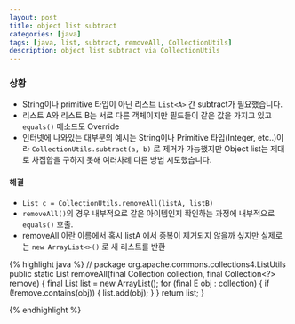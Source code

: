 ```yaml
---
layout: post
title: object list subtract 
categories: [java]
tags: [java, list, subtract, removeAll, CollectionUtils]
description: object list subtract via CollectionUtils
---
```



### 상황 
* String이나 primitive 타입이 아닌 리스트 `List<A>` 간 subtract가 필요했습니다.  
* 리스트 A와 리스트 B는 서로 다른 객체이지만 필드들이 같은 값을 가지고 있고 `equals()` 메소드도 Override  
* 인터넷에 나와있는 대부분의 예시는 String이나 Primitive 타입(Integer, etc..)이라 `CollectionUtils.subtract(a, b)` 로 제거가 가능했지만 Object list는 제대로 차집합을 구하지 못해 여러차례 다른 방법 시도했습니다.

#### 해결

* `List c = CollectionUtils.removeAll(listA, listB)`  
* `removeAll()`의 경우 내부적으로 같은 아이템인지 확인하는 과정에 내부적으로 `equals()` 호출.
* removeAll 이란 이름에서 혹시 listA 에서 중복이 제거되지 않을까 싶지만 실제로는 `new ArrayList<>()` 로 새 리스트를 반환

{% highlight java %}
// package org.apache.commons.collections4.ListUtils
public static <E> List<E> removeAll(final Collection<E> collection, final Collection<?> remove) {
    final List<E> list = new ArrayList<E>();
    for (final E obj : collection) {
        if (!remove.contains(obj)) {
            list.add(obj);
        }
    }
    return list;
}

{% endhighlight %}
